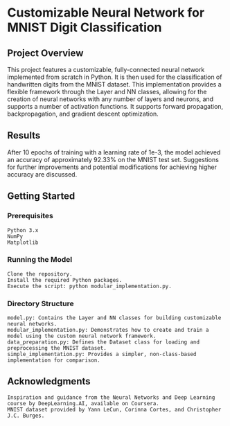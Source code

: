 # Customizable Neural Network for MNIST Digit Classification

## Project Overview

This project features a customizable, fully-connected neural network implemented from scratch in Python. It is then used for the classification of handwritten digits from the MNIST dataset. This implementation provides a flexible framework through the Layer and NN classes, allowing for the creation of neural networks with any number of layers and neurons, and supports a number of activation functions.
It supports forward propagation, backpropagation, and gradient descent optimization.


## Results

After 10 epochs of training with a learning rate of 1e-3, the model achieved an accuracy of approximately 92.33% on the MNIST test set. Suggestions for further improvements and potential modifications for achieving higher accuracy are discussed.


## Getting Started
### Prerequisites

    Python 3.x
    NumPy
    Matplotlib

### Running the Model

    Clone the repository.
    Install the required Python packages.
    Execute the script: python modular_implementation.py.

### Directory Structure

    model.py: Contains the Layer and NN classes for building customizable neural networks.
    modular_implementation.py: Demonstrates how to create and train a model using the custom neural network framework.
    data_preparation.py: Defines the Dataset class for loading and preprocessing the MNIST dataset.
    simple_implementation.py: Provides a simpler, non-class-based implementation for comparison.


## Acknowledgments

    Inspiration and guidance from the Neural Networks and Deep Learning course by DeepLearning.AI, available on Coursera. 
    MNIST dataset provided by Yann LeCun, Corinna Cortes, and Christopher J.C. Burges.
